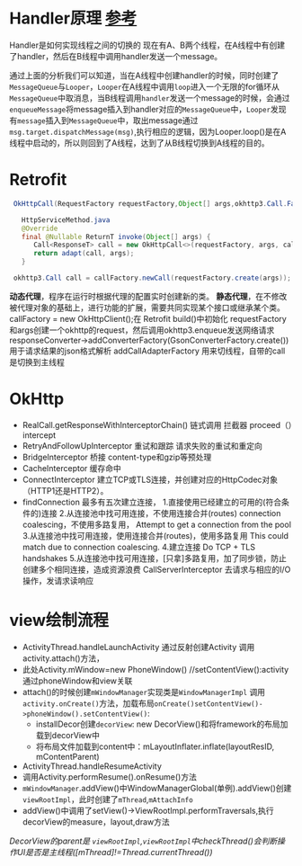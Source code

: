 # Handler原理 [参考](https://blog.csdn.net/AdobeSolo/article/details/75195394?utm_medium=distribute.wap_relevant.none-task-blog-BlogCommendFromMachineLearnPai2-2.nonecase&depth_1-utm_source=distribute.wap_relevant.none-task-blog-BlogCommendFromMachineLearnPai2-2.nonecase)
Handler是如何实现线程之间的切换的
现在有A、B两个线程，在A线程中有创建了handler，然后在B线程中调用handler发送一个message。

通过上面的分析我们可以知道，当在A线程中创建handler的时候，同时创建了`MessageQueue`与`Looper`，`Looper`在A线程中调用`loop`进入一个无限的for循环从`MessageQueue`中取消息，当B线程调用`handler`发送一个message的时候，会通过`enqueueMessage`将message插入到handler对应的`MessageQueue`中，`Looper`发现有`message`插入到`MessageQueue`中，取出message通过`msg.target.dispatchMessage(msg)`,执行相应的逻辑，因为Looper.loop()是在A线程中启动的，所以则回到了A线程，达到了从B线程切换到A线程的目的。
# Retrofit
```java
 OkHttpCall(RequestFactory requestFactory,Object[] args,okhttp3.Call.Factory callFactory,Converter<ResponseBody, T> responseConverter)

   HttpServiceMethod.java
   @Override
   final @Nullable ReturnT invoke(Object[] args) {
      Call<ResponseT> call = new OkHttpCall<>(requestFactory, args, callFactory, responseConverter);
      return adapt(call, args);
   }

 okhttp3.Call call = callFactory.newCall(requestFactory.create(args));
 ```
 **动态代理**，程序在运行时根据代理的配置实时创建新的类。
 **静态代理**，在不修改被代理对象的基础上，进行功能的扩展，需要共同实现某个接口或继承某个类。
 callFactory = new OkHttpClient();在 Retrofit build()中初始化
 requestFactory和args创建一个okhttp的request，然后调用okhttp3.enqueue发送网络请求
 responseConverter->addConverterFactory(GsonConverterFactory.create()) 用于请求结果的json格式解析
 addCallAdapterFactory 用来切线程，自带的call是切换到主线程
# OkHttp
* RealCall.getResponseWithInterceptorChain() 链式调用 拦截器
proceed（）intercept
* RetryAndFollowUpInterceptor 重试和跟踪 请求失败的重试和重定向
* BridgeInterceptor 桥接 content-type和gzip等预处理
* CacheInterceptor 缓存命中
* ConnectInterceptor 建立TCP或TLS连接，并创建对应的HttpCodec对象（HTTP1还是HTTP2）。
* findConnection 最多有五次建立连接，
 1.直接使用已经建立的可用的(符合条件的)连接
 2.从连接池中找可用连接，不使用连接合并(routes) connection coalescing，不使用多路复用， Attempt to get a connection from the pool
 3.从连接池中找可用连接，使用连接合并(routes)，使用多路复用 This could match due to connection coalescing.
 4.建立连接 Do TCP + TLS handshakes
 5.从连接池中找可用连接，[只拿]多路复用，加了同步锁，防止创建多个相同连接，造成资源浪费
CallServerInterceptor 去请求与相应的I/O操作，发请求读响应

# view绘制流程
* ActivityThread.handleLaunchActivity
通过反射创建Activity
调用activity.attach()方法，
 * 此处Activity.mWindow=new PhoneWindow() //setContentView():activity通过phoneWindow和view关联
 * attach()的时候创建`mWindowManager`实现类是`WindowManagerImpl`
调用`activity.onCreate()`方法，加载布局`onCreate()setContentView()->phoneWindow().setContentView()`:
      *  installDecor创建`decorView`: new DecorView()和将framework的布局加载到decorView中
      *  将布局文件加载到content中：mLayoutInflater.inflate(layoutResID, mContentParent)
*  ActivityThread.handleResumeActivity
  * 调用Activity.performResume().onResume()方法
  * `mWindowManager`.addView()中WindowManagerGlobal(单例).addView()创建`viewRootImpl`，此时创建了`mThread`,`mAttachInfo`
 * addView()中调用了setView()->ViewRootImpl.performTraversals,执行decorView的measure，layout,draw方法

*DecorView的parent是 `viewRootImpl`,`viewRootImpl`中checkThread()会判断操作UI是否是主线程([mThread]!=Thread.currentThread())*
